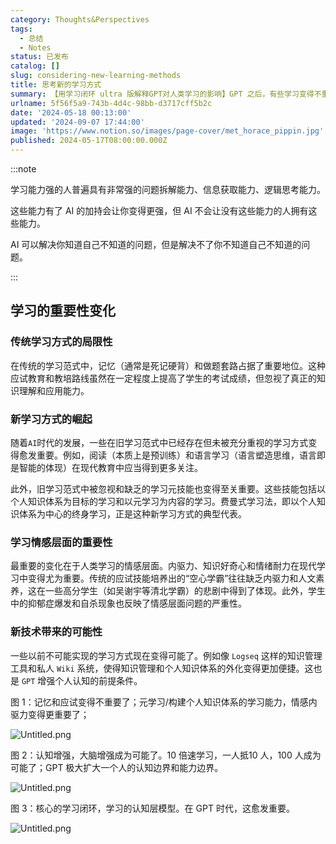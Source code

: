 ```yaml
---
category: Thoughts&Perspectives
tags:
  - 总结
  - Notes
status: 已发布
catalog: []
slug: considering-new-learning-methods
title: 思考新的学习方式
summary: 【用学习闭环 ultra 版解释GPT对人类学习的影响】GPT 之后，有些学习变得不重要了，有些学习变得更重要了，有些学习从不可能变成可能了。
urlname: 5f56f5a9-743b-4d4c-98bb-d3717cff5b2c
date: '2024-05-18 00:13:00'
updated: '2024-09-07 17:44:00'
image: 'https://www.notion.so/images/page-cover/met_horace_pippin.jpg'
published: 2024-05-17T08:00:00.000Z
---
```


:::note


学习能力强的人普遍具有非常强的问题拆解能力、信息获取能力、逻辑思考能力。


这些能力有了 AI 的加持会让你变得更强，但 AI 不会让没有这些能力的人拥有这些能力。


AI 可以解决你知道自己不知道的问题，但是解决不了你不知道自己不知道的问题。


:::


## 学习的重要性变化


### 传统学习方式的局限性


在传统的学习范式中，记忆（通常是死记硬背）和做题套路占据了重要地位。这种应试教育和教培路线虽然在一定程度上提高了学生的考试成绩，但忽视了真正的知识理解和应用能力。


### 新学习方式的崛起


随着`AI`时代的发展，一些在旧学习范式中已经存在但未被充分重视的学习方式变得愈发重要。例如，阅读（本质上是预训练）和语言学习（语言塑造思维，语言即是智能的体现）在现代教育中应当得到更多关注。


此外，旧学习范式中被忽视和缺乏的学习元技能也变得至关重要。这些技能包括以个人知识体系为目标的学习和以元学习为内容的学习。费曼式学习法，即以个人知识体系为中心的终身学习，正是这种新学习方式的典型代表。


### 学习情感层面的重要性


最重要的变化在于人类学习的情感层面。内驱力、知识好奇心和情绪耐力在现代学习中变得尤为重要。传统的应试技能培养出的“空心学霸”往往缺乏内驱力和人文素养，这在一些高分学生（如吴谢宇等清北学霸）的悲剧中得到了体现。此外，学生中的抑郁症爆发和自杀现象也反映了情感层面问题的严重性。


### 新技术带来的可能性


一些以前不可能实现的学习方式现在变得可能了。例如像 `Logseq` 这样的知识管理工具和私人 `Wiki` 系统，使得知识管理和个人知识体系的外化变得更加便捷。这也是 `GPT` 增强个人认知的前提条件。


图 1：记忆和应试变得不重要了；元学习/构建个人知识体系的学习能力，情感内驱力变得更重要了；


![Untitled.png](https://prod-files-secure.s3.us-west-2.amazonaws.com/5d24fe63-e567-4804-86f9-9fdc62e13082/a8319b77-00b3-43d9-9f99-e58187f20cfe/Untitled.png?X-Amz-Algorithm=AWS4-HMAC-SHA256&X-Amz-Content-Sha256=UNSIGNED-PAYLOAD&X-Amz-Credential=ASIAZI2LB4663ND57JII%2F20250324%2Fus-west-2%2Fs3%2Faws4_request&X-Amz-Date=20250324T053846Z&X-Amz-Expires=3600&X-Amz-Security-Token=IQoJb3JpZ2luX2VjEIz%2F%2F%2F%2F%2F%2F%2F%2F%2F%2FwEaCXVzLXdlc3QtMiJHMEUCIFPnzD1GUQfNjrlkfgrLRkpCrw%2FVoQKDyBbDpC0OnhyDAiEAnXiTBsPn%2FE3Pc1HreCH3evqMde2GMmYgs8WWSozznrkqiAQI5f%2F%2F%2F%2F%2F%2F%2F%2F%2F%2FARAAGgw2Mzc0MjMxODM4MDUiDH1HPoERoggNinq77CrcA83hXhYCqeqsbrk5XHNqONEw6pNfAebNw3cCzujQUBcnsMlCRpP5ueJRumBIdkCF%2F17jMTBdyjAAp2xvqeAVX4zS4JlStxqAMNTr6X2FZz49xJYjBoeV%2BPvSrNatwU%2FACiw%2Bz9J7GpZ%2BzhDu5UErzXnfNXIY%2F13gxxdLHAowXP%2FeNaWIQDbG0OWQWLB61kx12l9IvrcjQ9NQJKPNfmC2KuLWpC0DmmJ6yHS%2BeiSN23%2B768g7tZN4f3atlAJwBv7RloXlWUz8wb6U7ojWsC24wbNOQB8JQ4QewytRlhOtR9ck6%2FqnEV6x7G9aautyyAxeGAxVfIUd2v%2F%2Bc78IxvUuD5spA%2F3S8nVotb5XpI7vYbwOB6pz1uZgXK5gsDY5dxNltohrBkNJ0K9ZmW3LHNblr9X7Q6AcLhVZp%2FPOrM7fBBQ5nV2j8%2BAhnl4EtVxyzYsFp18ibKxAB5YOvDb%2B5J%2FR2z38E3hE1KnNAR4EFNmhFmTmtkNY4tzKbLgviri2xBc5nnS2TmL22YSq6YDoEGZkfbBeWZBNvqySTFzy8lfSUL9KjACkI7dvIQuW6lOqMaKfrTGqj854Z1S2VAwFVx34D%2B2gfjbuVU7z7Pvoa1PVLMhaSVQsFteewcuCp7dBMI62g78GOqUBPMnRokztXSjAYxe7VLzc%2BwiVgkhb8ZH2oElfvc6UJtPDIVNY4Uov10BWnqGHodKXu2nBbSDngzwzt%2B21wQqOUqw%2Bk%2Bfym%2BmG85i8%2FarbiAKpVn%2FFgNAGfMqu8rMA9l8F9mOdCo5VSoIXETP%2FmUTo8c68%2F1K7W86cyvkEPvQa4%2F%2Br48O1alQXeGHotFsPscEJSq85d5dIxV0aXTEsmvFYrsQByMnC&X-Amz-Signature=aeca297f3aceffee273024cd081b0752079898c4ac13257097842fb888f07f4d&X-Amz-SignedHeaders=host&x-id=GetObject)


图 2：认知增强，大脑增强成为可能了。10 倍速学习，一人抵10 人，100 人成为可能了；GPT 极大扩大一个人的认知边界和能力边界。


![Untitled.png](https://prod-files-secure.s3.us-west-2.amazonaws.com/5d24fe63-e567-4804-86f9-9fdc62e13082/e195b372-4d2b-479c-9e75-1be4e2c1412e/Untitled.png?X-Amz-Algorithm=AWS4-HMAC-SHA256&X-Amz-Content-Sha256=UNSIGNED-PAYLOAD&X-Amz-Credential=ASIAZI2LB4663ND57JII%2F20250324%2Fus-west-2%2Fs3%2Faws4_request&X-Amz-Date=20250324T053846Z&X-Amz-Expires=3600&X-Amz-Security-Token=IQoJb3JpZ2luX2VjEIz%2F%2F%2F%2F%2F%2F%2F%2F%2F%2FwEaCXVzLXdlc3QtMiJHMEUCIFPnzD1GUQfNjrlkfgrLRkpCrw%2FVoQKDyBbDpC0OnhyDAiEAnXiTBsPn%2FE3Pc1HreCH3evqMde2GMmYgs8WWSozznrkqiAQI5f%2F%2F%2F%2F%2F%2F%2F%2F%2F%2FARAAGgw2Mzc0MjMxODM4MDUiDH1HPoERoggNinq77CrcA83hXhYCqeqsbrk5XHNqONEw6pNfAebNw3cCzujQUBcnsMlCRpP5ueJRumBIdkCF%2F17jMTBdyjAAp2xvqeAVX4zS4JlStxqAMNTr6X2FZz49xJYjBoeV%2BPvSrNatwU%2FACiw%2Bz9J7GpZ%2BzhDu5UErzXnfNXIY%2F13gxxdLHAowXP%2FeNaWIQDbG0OWQWLB61kx12l9IvrcjQ9NQJKPNfmC2KuLWpC0DmmJ6yHS%2BeiSN23%2B768g7tZN4f3atlAJwBv7RloXlWUz8wb6U7ojWsC24wbNOQB8JQ4QewytRlhOtR9ck6%2FqnEV6x7G9aautyyAxeGAxVfIUd2v%2F%2Bc78IxvUuD5spA%2F3S8nVotb5XpI7vYbwOB6pz1uZgXK5gsDY5dxNltohrBkNJ0K9ZmW3LHNblr9X7Q6AcLhVZp%2FPOrM7fBBQ5nV2j8%2BAhnl4EtVxyzYsFp18ibKxAB5YOvDb%2B5J%2FR2z38E3hE1KnNAR4EFNmhFmTmtkNY4tzKbLgviri2xBc5nnS2TmL22YSq6YDoEGZkfbBeWZBNvqySTFzy8lfSUL9KjACkI7dvIQuW6lOqMaKfrTGqj854Z1S2VAwFVx34D%2B2gfjbuVU7z7Pvoa1PVLMhaSVQsFteewcuCp7dBMI62g78GOqUBPMnRokztXSjAYxe7VLzc%2BwiVgkhb8ZH2oElfvc6UJtPDIVNY4Uov10BWnqGHodKXu2nBbSDngzwzt%2B21wQqOUqw%2Bk%2Bfym%2BmG85i8%2FarbiAKpVn%2FFgNAGfMqu8rMA9l8F9mOdCo5VSoIXETP%2FmUTo8c68%2F1K7W86cyvkEPvQa4%2F%2Br48O1alQXeGHotFsPscEJSq85d5dIxV0aXTEsmvFYrsQByMnC&X-Amz-Signature=e174a40e6c7f363b2df73cc6bc89aa5f2ec59456e67356f241bb78eb009fdafc&X-Amz-SignedHeaders=host&x-id=GetObject)


图 3：核心的学习闭环，学习的认知层模型。在 GPT 时代，这愈发重要。


![Untitled.png](https://prod-files-secure.s3.us-west-2.amazonaws.com/5d24fe63-e567-4804-86f9-9fdc62e13082/57f2a38d-97b9-407e-baa1-8fecb8348e87/Untitled.png?X-Amz-Algorithm=AWS4-HMAC-SHA256&X-Amz-Content-Sha256=UNSIGNED-PAYLOAD&X-Amz-Credential=ASIAZI2LB4663ND57JII%2F20250324%2Fus-west-2%2Fs3%2Faws4_request&X-Amz-Date=20250324T053846Z&X-Amz-Expires=3600&X-Amz-Security-Token=IQoJb3JpZ2luX2VjEIz%2F%2F%2F%2F%2F%2F%2F%2F%2F%2FwEaCXVzLXdlc3QtMiJHMEUCIFPnzD1GUQfNjrlkfgrLRkpCrw%2FVoQKDyBbDpC0OnhyDAiEAnXiTBsPn%2FE3Pc1HreCH3evqMde2GMmYgs8WWSozznrkqiAQI5f%2F%2F%2F%2F%2F%2F%2F%2F%2F%2FARAAGgw2Mzc0MjMxODM4MDUiDH1HPoERoggNinq77CrcA83hXhYCqeqsbrk5XHNqONEw6pNfAebNw3cCzujQUBcnsMlCRpP5ueJRumBIdkCF%2F17jMTBdyjAAp2xvqeAVX4zS4JlStxqAMNTr6X2FZz49xJYjBoeV%2BPvSrNatwU%2FACiw%2Bz9J7GpZ%2BzhDu5UErzXnfNXIY%2F13gxxdLHAowXP%2FeNaWIQDbG0OWQWLB61kx12l9IvrcjQ9NQJKPNfmC2KuLWpC0DmmJ6yHS%2BeiSN23%2B768g7tZN4f3atlAJwBv7RloXlWUz8wb6U7ojWsC24wbNOQB8JQ4QewytRlhOtR9ck6%2FqnEV6x7G9aautyyAxeGAxVfIUd2v%2F%2Bc78IxvUuD5spA%2F3S8nVotb5XpI7vYbwOB6pz1uZgXK5gsDY5dxNltohrBkNJ0K9ZmW3LHNblr9X7Q6AcLhVZp%2FPOrM7fBBQ5nV2j8%2BAhnl4EtVxyzYsFp18ibKxAB5YOvDb%2B5J%2FR2z38E3hE1KnNAR4EFNmhFmTmtkNY4tzKbLgviri2xBc5nnS2TmL22YSq6YDoEGZkfbBeWZBNvqySTFzy8lfSUL9KjACkI7dvIQuW6lOqMaKfrTGqj854Z1S2VAwFVx34D%2B2gfjbuVU7z7Pvoa1PVLMhaSVQsFteewcuCp7dBMI62g78GOqUBPMnRokztXSjAYxe7VLzc%2BwiVgkhb8ZH2oElfvc6UJtPDIVNY4Uov10BWnqGHodKXu2nBbSDngzwzt%2B21wQqOUqw%2Bk%2Bfym%2BmG85i8%2FarbiAKpVn%2FFgNAGfMqu8rMA9l8F9mOdCo5VSoIXETP%2FmUTo8c68%2F1K7W86cyvkEPvQa4%2F%2Br48O1alQXeGHotFsPscEJSq85d5dIxV0aXTEsmvFYrsQByMnC&X-Amz-Signature=9ea488dcb92fbdb23f4cfb94fefd73ac900f229e1853baa708ba1fc9c0e8a55f&X-Amz-SignedHeaders=host&x-id=GetObject)

